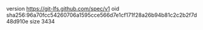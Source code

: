 version https://git-lfs.github.com/spec/v1
oid sha256:96a70fcc54260706a1595cce566d7e1cf171f28a26b94b81c2c2b2f7d48d910e
size 3434
